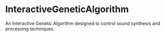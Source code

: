 # InteractiveGeneticAlgorithm

An Interactive Genetic Algorithm designed to control sound synthesis and processing techniques.
